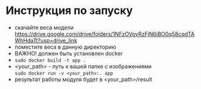 # Инструкция по запуску

- скачайте веса модели https://drive.google.com/drive/folders/1NFzOVovRzFjN6iBO0q58cqdTAWhHdaTt?usp=drive_link
- поместите веса в данную директорию
- ВАЖНО! должен быть установлен docker
- ```sudo docker build -t app .```
- <your_path> - путь к вашей папке с изображениями <br>
  ```sudo docker run -v <your_path>:. app```
- результат работы модуля будет в <your_path>/result

